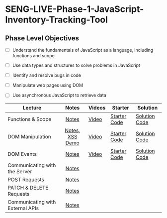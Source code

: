 # SENG-LIVE-Phase-1-JavaScript-Inventory-Tracking-Tool
## Phase Level Objectives
- [ ] Understand the fundamentals of JavaScript as a language, including functions and scope
- [ ] Use data types and structures to solve problems in JavaScript
- [ ] Identify and resolve bugs in code
- [ ] Manipulate web pages using DOM
- [ ] Use asynchronous JavaScript to retrieve data


| Lecture                          	| Notes 	| Videos 	| Starter 	| Solution 	|
|----------------------------------	|:-----:	|--------	|---------	|----------	|
| Functions & Scope                	|    [Notes](https://docs.google.com/document/d/1olAGz1_DGVugp36IGyzNwxWU5C4el_VE2cTRUd36siY/edit#heading=h.d5oaq7ks4u08)    	|    [Video](https://vimeo.com/773528247)    	|     [Starter Code](https://github.com/learn-co-students/SENG-LIVE-112122-Phase-1-JS/tree/main/01_Functions_%26_Scope)    	|     [Solution Code](https://github.com/learn-co-students/SENG-LIVE-112122-Phase-1-JS/compare/main...01_solution)     	|
| DOM Manipulation                 	|    [Notes](https://docs.google.com/document/d/1olAGz1_DGVugp36IGyzNwxWU5C4el_VE2cTRUd36siY/edit#heading=h.8ri6onkucacc), [XSS Demo](https://codesandbox.io/s/dark-silence-5rbq0x?file=/src/index.js:336-352)   	|    [Video](https://vimeo.com/773997417)    	|     [Starter Code](https://github.com/learn-co-students/SENG-LIVE-112122-Phase-1-JS/tree/main/02_DOM_Manipulation)    	|     [Solution Code](https://github.com/learn-co-students/SENG-LIVE-112122-Phase-1-JS/compare/main...02_solution)     	|
| DOM Events                       	|    [Notes](https://docs.google.com/document/d/1olAGz1_DGVugp36IGyzNwxWU5C4el_VE2cTRUd36siY/edit#heading=h.73eosy5rjnty)   	|     [Video](https://vimeo.com/774455082)   	|    [Starter Code](https://github.com/learn-co-students/SENG-LIVE-112122-Phase-1-JS/tree/main/03_DOM_Events)     	|    [Solution Code](https://github.com/learn-co-students/SENG-LIVE-112122-Phase-1-JS/compare/main...03_solution)      	|
| Communicating with the Server    	|    [Notes](https://docs.google.com/document/d/1olAGz1_DGVugp36IGyzNwxWU5C4el_VE2cTRUd36siY/edit#heading=h.p27zzwnkzvqd)   	|        	|         	|          	|
| POST Requests                    	|    [Notes](https://docs.google.com/document/d/1olAGz1_DGVugp36IGyzNwxWU5C4el_VE2cTRUd36siY/edit#heading=h.46h3lncuuy9k)   	|        	|         	|          	|
| PATCH & DELETE Requests          	|    [Notes](https://docs.google.com/document/d/1olAGz1_DGVugp36IGyzNwxWU5C4el_VE2cTRUd36siY/edit#heading=h.p1ulseiudtul)   	|        	|         	|          	|
| Communicating with External APIs 	|    [Notes](https://docs.google.com/document/d/1olAGz1_DGVugp36IGyzNwxWU5C4el_VE2cTRUd36siY/edit#heading=h.77hixjtrcsyn)   	|        	|         	|          	|

